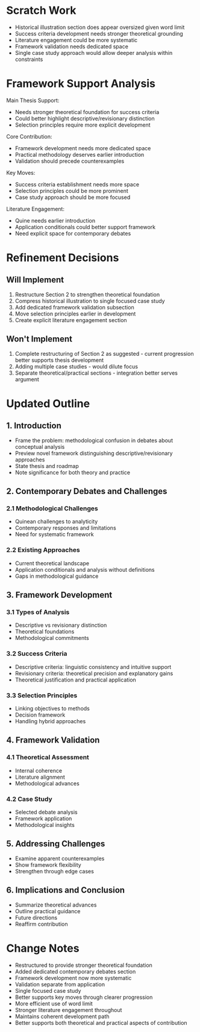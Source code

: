 # Scratch Work
- Historical illustration section does appear oversized given word limit
- Success criteria development needs stronger theoretical grounding
- Literature engagement could be more systematic
- Framework validation needs dedicated space
- Single case study approach would allow deeper analysis within constraints

# Framework Support Analysis
Main Thesis Support:
- Needs stronger theoretical foundation for success criteria
- Could better highlight descriptive/revisionary distinction
- Selection principles require more explicit development

Core Contribution:
- Framework development needs more dedicated space
- Practical methodology deserves earlier introduction
- Validation should precede counterexamples

Key Moves:
- Success criteria establishment needs more space
- Selection principles could be more prominent
- Case study approach should be more focused

Literature Engagement:
- Quine needs earlier introduction
- Application conditionals could better support framework
- Need explicit space for contemporary debates

# Refinement Decisions
## Will Implement
1. Restructure Section 2 to strengthen theoretical foundation
2. Compress historical illustration to single focused case study
3. Add dedicated framework validation subsection
4. Move selection principles earlier in development
5. Create explicit literature engagement section

## Won't Implement
1. Complete restructuring of Section 2 as suggested - current progression better supports thesis development
2. Adding multiple case studies - would dilute focus
3. Separate theoretical/practical sections - integration better serves argument

# Updated Outline

## 1. Introduction
- Frame the problem: methodological confusion in debates about conceptual analysis
- Preview novel framework distinguishing descriptive/revisionary approaches
- State thesis and roadmap
- Note significance for both theory and practice

## 2. Contemporary Debates and Challenges
### 2.1 Methodological Challenges
- Quinean challenges to analyticity
- Contemporary responses and limitations
- Need for systematic framework

### 2.2 Existing Approaches
- Current theoretical landscape
- Application conditionals and analysis without definitions
- Gaps in methodological guidance

## 3. Framework Development
### 3.1 Types of Analysis
- Descriptive vs revisionary distinction
- Theoretical foundations
- Methodological commitments

### 3.2 Success Criteria
- Descriptive criteria: linguistic consistency and intuitive support
- Revisionary criteria: theoretical precision and explanatory gains
- Theoretical justification and practical application

### 3.3 Selection Principles
- Linking objectives to methods
- Decision framework
- Handling hybrid approaches

## 4. Framework Validation
### 4.1 Theoretical Assessment
- Internal coherence
- Literature alignment
- Methodological advances

### 4.2 Case Study
- Selected debate analysis
- Framework application
- Methodological insights

## 5. Addressing Challenges
- Examine apparent counterexamples
- Show framework flexibility
- Strengthen through edge cases

## 6. Implications and Conclusion
- Summarize theoretical advances
- Outline practical guidance
- Future directions
- Reaffirm contribution

# Change Notes
- Restructured to provide stronger theoretical foundation
- Added dedicated contemporary debates section
- Framework development now more systematic
- Validation separate from application
- Single focused case study
- Better supports key moves through clearer progression
- More efficient use of word limit
- Stronger literature engagement throughout
- Maintains coherent development path
- Better supports both theoretical and practical aspects of contribution